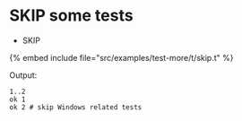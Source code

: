 # SKIP some tests

* SKIP

{% embed include file="src/examples/test-more/t/skip.t" %}

Output:

```
1..2
ok 1
ok 2 # skip Windows related tests
```




